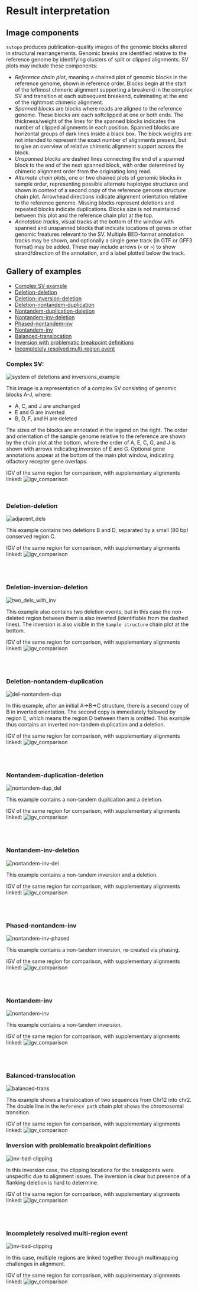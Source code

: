 # Result interpretation

## Image components
`svtopo` produces publication-quality images of the genomic blocks altered in structural rearrangements. Genomic breaks are identified relative to the reference genome by identifying clusters of split or clipped alignments. SV plots may include these components:
* _Reference chain plot_, meaning a chained plot of genomic blocks in the reference genome, shown in reference order. Blocks begin at the start of the leftmost chimeric alignment supporting a breakend in the complex SV and transition at each subsequent breakend, culminating at the end of the rightmost chimeric alignment.
* _Spanned blocks_ are blocks where reads are aligned to the reference genome. These blocks are each softclipped at one or both ends. The thickness/weight of the lines for the spanned blocks indicates the number of clipped alignments in each position. Spanned blocks are horizontal groups of dark lines inside a black box. The block weights are not intended to represent the exact number of alignments present, but to give an overview of relative chimeric alignment support across the block.
* _Unspanned blocks_ are dashed lines connecting the end of a spanned block to the end of the next spanned block, with order determined by chimeric alignment order from the originating long read.
* _Alternate chain plots_, one or two chained plots of genomic blocks in sample order, representing possible alternate haplotype structures and shown in context of a second copy of the reference genome structure chain plot. Arrowhead directions indicate alignment orientation relative to the reference genome. Missing blocks represent deletions and repeated blocks indicate duplications. Blocks size is not maintained between this plot and the reference chain plot at the top.
* _Annotation tracks_, visual tracks at the bottom of the window with spanned and unspanned blocks that indicate locations of genes or other genomic freatures relevant to the SV. Multiple BED-format annotation tracks may be shown, and optionally a single gene track (in GTF or GFF3 format) may be added. These may include arrows (`<` or `>`) to show strand/direction of the annotation, and a label plotted below the track.

## Gallery of examples
* [Complex SV example](#complex-sv)
* [Deletion-deletion](#deletion-deletion)
* [Deletion-inversion-deletion](#deletion-inversion-deletion)
* [Deletion-nontandem-duplication](#deletion-nontandem-duplication)
* [Nontandem-duplication-deletion](#nontandem-duplication-deletion)
* [Nontandem-inv-deletion](#nontandem-inv-deletion)
* [Phased-nontandem-inv](#phased-nontandem-inv)
* [Nontandem-inv](#nontandem-inv)
* [Balanced-translocation](#balanced-translocation)
* [Inversion with problematic breakpoint definitions](#inversion-with-problematic-breakpoint-definitions)
* [Incompletely resolved multi-region event](#incompletely-resolved-multi-region-event)

### Complex SV:
![system of deletions and inversions_example](imgs/complex_fully_connected.svg)

This image is a representation of a complex SV consisting of genomic blocks A-J, where:
* A, C, and J are unchanged
* E and G are inverted
* B, D, F, and H are deleted

The sizes of the blocks are annotated in the legend on the right. The order and orientation of the sample genome relative to the reference are shown by the chain plot at the bottom, where the order of A, E, C, G, and J is shown with arrows indicating inversion of E and G.
Optional gene annotations appear at the bottom of the main plot window, indicating olfactory recepter gene overlaps.

IGV of the same region for comparison, with supplementary alignments linked:
![igv_comparison](imgs/igv/complex_sv.png)

<br>

### Deletion-deletion

![adjacent_dels](imgs/del-del.svg)

This example contains two deletions B and D, separated by a small (80 bp) conserved region C.

IGV of the same region for comparison, with supplementary alignments linked:
![igv_comparison](imgs/igv/del-del.png)

<br><br>


### Deletion-inversion-deletion
![two_dels_with_inv](imgs/del-inv-del.svg)

This example also contains two deletion events, but in this case the non-deleted region between them is also inverted (identifiable from the dashed lines). The inversion is also visible in the `Sample structure` chain plot at the bottom.

IGV of the same region for comparison, with supplementary alignments linked:
![igv_comparison](imgs/igv/del-inv-del.png)

<br><br>

### Deletion-nontandem-duplication
![del-nontandem-dup](imgs/del-nontandem-dup.svg)

In this example, after an initial A->B->C structure, there is a second copy of B in inverted orientation. The second copy is immediately followed by region E, which means the region D between them is omitted. This example thus contains an inverted non-tandem duplication and a deletion.

IGV of the same region for comparison, with supplementary alignments linked:
![igv_comparison](imgs/igv/del-nontandem-dup.png)

<br><br>


### Nontandem-duplication-deletion
![nontandem-dup_del](imgs/nontandem-dup-del.svg)

This example contains a non-tandem duplication and a deletion.

IGV of the same region for comparison, with supplementary alignments linked:
![igv_comparison](imgs/igv/nontandem-dup-del.png)

<br><br>


### Nontandem-inv-deletion
![nontandem-inv-del](imgs/nontandem-inv-del.svg)

This example contains a non-tandem inversion and a deletion.

IGV of the same region for comparison, with supplementary alignments linked:
![igv_comparison](imgs/igv/nontandem-inv-del.png)

<br><br>

### Phased-nontandem-inv
![nontandem-inv-phased](imgs/nontandem-inv-phased.svg)

This example contains a non-tandem inversion, re-created via phasing.

IGV of the same region for comparison, with supplementary alignments linked:
![igv_comparison](imgs/igv/nontandem-inv-phased.png)

<br><br>

### Nontandem-inv
![nontandem-inv](imgs/nontandem-inv.svg)

This example contains a non-tandem inversion.

IGV of the same region for comparison, with supplementary alignments linked:
![igv_comparison](imgs/igv/nontandem-inv.png)

<br><br>


### Balanced-translocation
![balanced-trans](imgs/balanced-trans-dup.svg)

This example shows a translocation of two sequences from Chr12 into chr2. The double line in the `Reference path` chain plot shows the chromosomal transition.

IGV of the same region for comparison, with supplementary alignments linked:
![igv_comparison](imgs/igv/balanced-trans-dup.png)


### Inversion with problematic breakpoint definitions
![inv-bad-clipping](imgs/inv-bad-clipping.svg)

In this inversion case, the clipping locations for the breakpoints were unspecific due to alignment issues. The inversion is clear but presence of a flanking deletion is hard to determine.

IGV of the same region for comparison, with supplementary alignments linked:
![igv_comparison](imgs/igv/inv-bad-clipping.png)

<br><br>

### Incompletely resolved multi-region event
![inv-bad-clipping](imgs/multi-chrom-broken.svg)

In this case, multiple regions are linked together through multimapping challenges in alignment.

IGV of the same region for comparison, with supplementary alignments linked:
![igv_comparison](imgs/igv/multi-chrom-broken.png)

<br><br>
